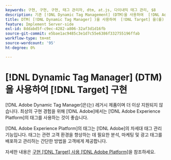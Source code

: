 ```yaml
---
keywords: 구현, 구현, 구현, 태그 관리자, dtm, at.js, 다이내믹 태그 관리, $8
description: 기존 [!DNL Dynamic Tag Management] (DTM)을 사용하여  [!DNL Adobe Target] at.js 라이브러리를 구현하는 방법을 알아봅니다.  [!DNL Adobe Experience Platform] 의 태그는  [!DNL Target]을(를) 구현하는 기본 방법입니다.
title: DTM( [!DNL Dynamic Tag Manager] )을 사용하여  [!DNL Target] 을(를) 구현할 수 있습니까?
feature: Implement Server-side
exl-id: 8ddabd5f-c9ec-4282-a806-32af3d1d16fb
source-git-commit: e5bae1ac9485c3e1d7c55e6386f332755196ffab
workflow-type: tm+mt
source-wordcount: '95'
ht-degree: 0%

---
```


# [!DNL Dynamic Tag Manager] (DTM)을 사용하여 [!DNL Target] 구현

[!DNL Adobe Dynamic Tag Manager]은(는) 레거시 제품이며 더 이상 지원되지 않습니다. 최상의 구현 경험을 위해 [!DNL Adobe]에서는 [!DNL Adobe Experience Platform]의 태그를 사용하는 것이 좋습니다.

[!DNL Adobe Experience Platform]의 태그는 [!DNL Adobe]의 차세대 태그 관리 기능입니다. 태그는 관련 고객 환경을 향상하는 데 필요한 분석, 마케팅 및 광고 태그를 배포하고 관리하는 간단한 방법을 고객에게 제공합니다.

자세한 내용은 [구현 [!DNL Target] 사용 [!DNL Adobe Platform]](/help/dev/implement/client-side/atjs/how-to-deployatjs/implement-target-using-adobe-launch.md)을 참조하세요.
